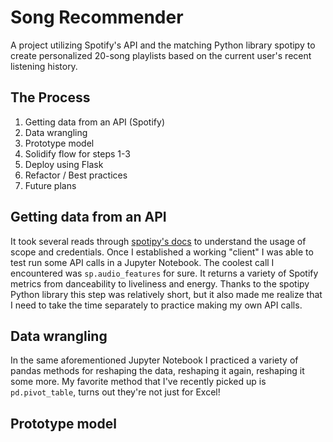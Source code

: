 # Song Recommender
A project utilizing Spotify's API and the matching Python library spotipy to create personalized 20-song playlists based on the current user's recent listening history.

## The Process
1. Getting data from an API (Spotify)
2. Data wrangling
3. Prototype model
4. Solidify flow for steps 1-3
5. Deploy using Flask
6. Refactor / Best practices
7. Future plans

## Getting data from an API
It took several reads through [spotipy's docs](https://spotipy.readthedocs.io/en/2.19.0/) to understand the usage of scope and credentials. Once I established a working "client" I was able to test run some API calls in a Jupyter Notebook. The coolest call I encountered was `sp.audio_features` for sure. It returns a variety of Spotify metrics from danceability to liveliness and energy. Thanks to the spotipy Python library this step was relatively short, but it also made me realize that I need to take the time separately to practice making my own API calls.


## Data wrangling
In the same aforementioned Jupyter Notebook I practiced a variety of pandas methods for reshaping the data, reshaping it again, reshaping it some more. My favorite method that I've recently picked up is `pd.pivot_table`, turns out they're not just for Excel!

## Prototype model
